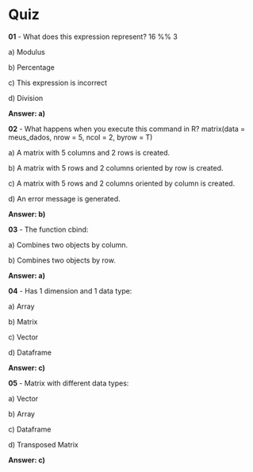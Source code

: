 # Quiz

**01** - What does this expression represent? 
16 %% 3

a) Modulus

b) Percentage

c) This expression is incorrect

d) Division

**Answer: a)**

**02** - What happens when you execute this command in R?
matrix(data = meus_dados, nrow = 5, ncol = 2, byrow = T)

a) A matrix with 5 columns and 2 rows is created.

b) A matrix with 5 rows and 2 columns oriented by row is created.

c) A matrix with 5 rows and 2 columns oriented by column is created.

d) An error message is generated.

**Answer: b)**

**03** - The function cbind:

a) Combines two objects by column.

b) Combines two objects by row.

**Answer: a)**

**04** - Has 1 dimension and 1 data type:

a) Array

b) Matrix

c) Vector

d) Dataframe

**Answer: c)**

**05** - Matrix with different data types:

a) Vector

b) Array

c) Dataframe

d) Transposed Matrix

**Answer: c)**